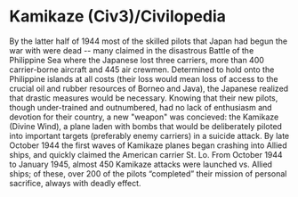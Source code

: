 # Kamikaze (Civ3)/Civilopedia

By the latter half of 1944 most of the skilled pilots that Japan had begun the war with were dead --
many claimed in the disastrous Battle of the Philippine Sea where the Japanese lost three carriers,
more than 400 carrier-borne aircraft and 445 air crewmen. Determined to hold onto the Philippine
islands at all costs (their loss would mean loss of access to the crucial oil and rubber resources
of Borneo and Java), the Japanese realized that drastic measures would be necessary. Knowing that their
new pilots, though under-trained and outnumbered, had no lack of enthusiasm and devotion for their
country, a new "weapon" was concieved: the Kamikaze (Divine Wind), a plane laden with bombs that
would be deliberately piloted into important targets (preferably enemy carriers) in a suicide attack.
By late October 1944 the first waves of Kamikaze planes began crashing into Allied ships, and
quickly claimed the American carrier St. Lo. From October 1944 to January 1945, almost 450
Kamikaze attacks were launched vs. Allied ships; of these, over 200 of the pilots “completed”
their mission of personal sacrifice, always with deadly effect.
